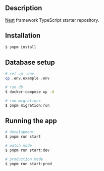 ## Description

[Nest](https://github.com/nestjs/nest) framework TypeScript starter repository.

## Installation

```bash
$ pnpm install
```

## Database setup

```bash
# set up .env
cp .env.example .env

# run db
$ docker-compose up -d

# run migrations
$ pnpm migration:run
```

## Running the app

```bash
# development
$ pnpm run start

# watch mode
$ pnpm run start:dev

# production mode
$ pnpm run start:prod
```